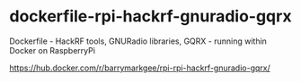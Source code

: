 # dockerfile-rpi-hackrf-gnuradio-gqrx
Dockerfile - HackRF tools, GNURadio libraries, GQRX - running within Docker on RaspberryPi

https://hub.docker.com/r/barrymarkgee/rpi-rpi-hackrf-gnuradio-gqrx/
